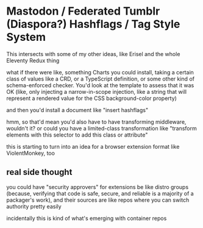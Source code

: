 # Mastodon / Federated Tumblr (Diaspora?) Hashflags / Tag Style System

This intersects with some of my other ideas, like Erisel and the whole Eleventy Redux thing

what if there were like, something Charts you could install, taking a certain class of values like a CRD, or a TypeScript definition, or some other kind of schema-enforced checker. You'd look at the template to assess that it was OK (like, only injecting a narrow-in-scope injection, like a string that will represent a rendered value for the CSS background-color property)

and then you'd install a document like "insert hashflags"

hmm, so that'd mean you'd also have to have transforming middleware, wouldn't it? or could you have a limited-class transformation like "transform elements with this selector to add this class or attribute"

this is starting to turn into an idea for a browser extension format like ViolentMonkey, too

## real side thought

you could have "security approvers" for extensions be like distro groups (because, verifying that code is safe, secure, and reliable is a majority of a packager's work), and their sources are like repos where you can switch authority pretty easily

incidentally this is kind of what's emerging with container repos

